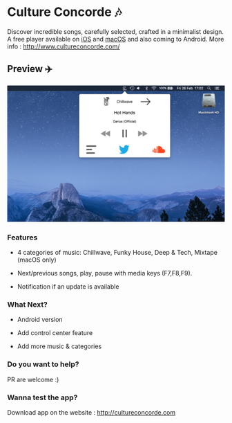 # Culture Concorde ️🎶
Discover incredible songs, carefully selected, crafted in a minimalist design.  A free player available on [iOS](https://itunes.apple.com/us/app/culture-concorde/id1212137530?ls=1&mt=8) and [macOS](https://itunes.apple.com/us/app/culture-concorde/id1088330492?ls=1&mt=12) and also coming to Android. More info : http://www.cultureconcorde.com/



## Preview ✈️
![alt tag](https://github.com/PierreBresson/Site-Culture-Concorde/blob/master/mac%20app.jpg)




### Features
* 4 categories of music: Chillwave, Funky House, Deep & Tech, Mixtape (macOS only)

* Next/previous songs, play, pause with media keys (F7,F8,F9).

* Notification if an update is available





### What Next?
* Android version

* Add control center feature

* Add more music & categories






### Do you want to help?
PR are welcome :)



### Wanna test the app?
Download app on the website : http://cultureconcorde.com
